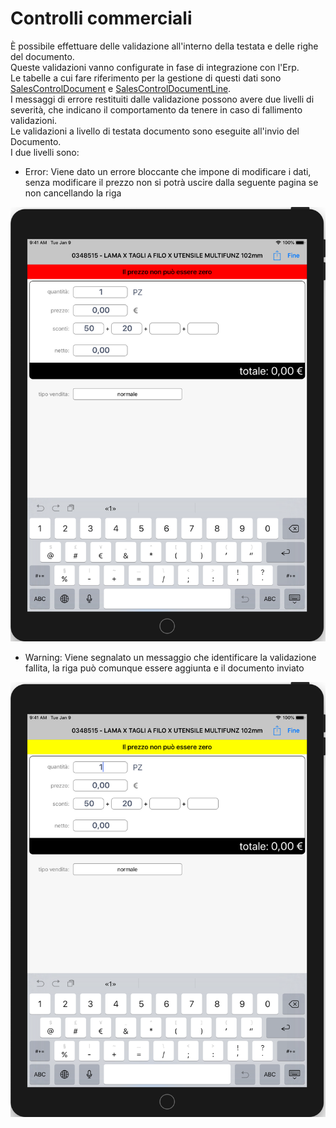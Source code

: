 # Controlli commerciali

È possibile effettuare delle validazione all'interno della testata e delle righe del documento.  
Queste validazioni vanno configurate in fase di integrazione con l'Erp.  
Le tabelle a cui fare riferimento per la gestione di questi dati sono [SalesControlDocument](../../integrazione/database-schema/salescontroldocument.md) e [SalesControlDocumentLine](../../integrazione/database-schema/salescontroldocumentline.md).  
I messaggi di errore restituiti dalle validazione possono avere due livelli di severità, che indicano il comportamento da tenere in caso di fallimento validazioni.  
Le validazioni a livello di testata documento sono eseguite all'invio del Documento.  
I due livelli sono:

* Error: Viene dato un errore bloccante che impone di modificare i dati, senza modificare il prezzo non si potrà uscire dalla seguente pagina se non cancellando la riga

![](../../.gitbook/assets/simulator-screen-shot-ipad-6th-generation-2019-08-05-at-14.38.19_framed.png)

* Warning: Viene segnalato un messaggio che identificare la validazione fallita, la riga può comunque essere aggiunta e il documento inviato

![](../../.gitbook/assets/simulator-screen-shot-ipad-6th-generation-2019-08-05-at-14.47.00_framed.png)

